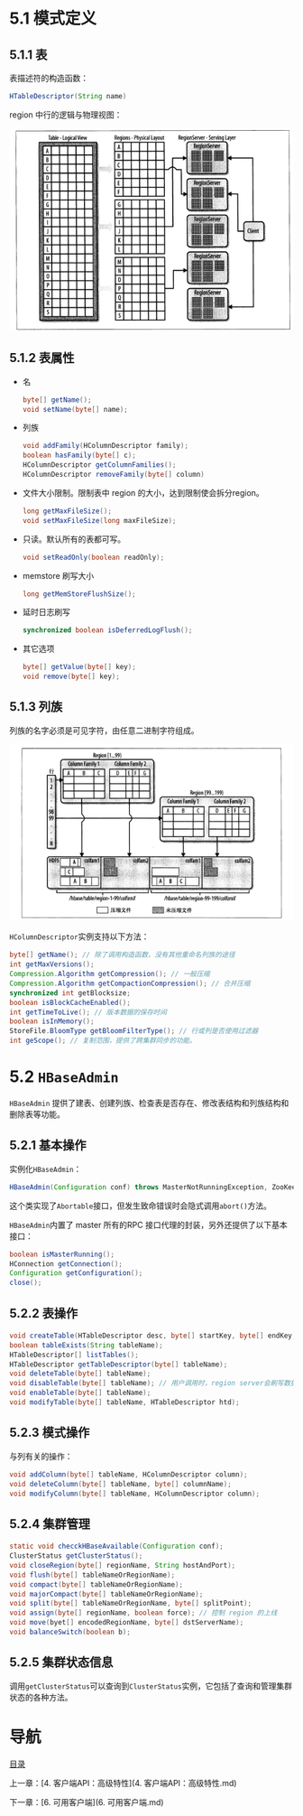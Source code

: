 # 5.1 模式定义

## 5.1.1 表

表描述符的构造函数：

```java
HTableDescriptor(String name)
```

region 中行的逻辑与物理视图：

![](img/chap5/img0.png)

## 5.1.2 表属性

- 名

  ```java
  byte[] getName();
  void setName(byte[] name);
  ```

- 列族

  ```java
  void addFamily(HColumnDescriptor family);
  boolean hasFamily(byte[] c);
  HColumnDescriptor getColumnFamilies();
  HColumnDescriptor removeFamily(byte[] column)
  ```

- 文件大小限制。限制表中 region 的大小，达到限制使会拆分region。

  ```java
  long getMaxFileSize();
  void setMaxFileSize(long maxFileSize);
  ```

- 只读。默认所有的表都可写。

  ```java
  void setReadOnly(boolean readOnly);
  ```

- memstore 刷写大小

  ```java
  long getMemStoreFlushSize();
  ```

- 延时日志刷写

  ```java
  synchronized boolean isDeferredLogFlush();
  ```

- 其它选项

  ```java
  byte[] getValue(byte[] key);
  void remove(byte[] key);
  ```

## 5.1.3 列族

列族的名字必须是可见字符，由任意二进制字符组成。

![](img/chap5/img1.png)

`HColumnDescriptor`实例支持以下方法：

```java
byte[] getName(); // 除了调用构造函数，没有其他重命名列族的途径
int getMaxVersions();
Compression.Algorithm getCompression(); // 一般压缩
Compression.Algorithm getCompactionCompression(); // 合并压缩
synchronized int getBlocksize;
boolean isBlockCacheEnabled();
int getTimeToLive(); // 版本数据的保存时间
boolean isInMemory();
StoreFile.BloomType getBloomFilterType(); // 行或列是否使用过滤器
int geScope(); // 复制范围，提供了跨集群同步的功能。
```



# 5.2 `HBaseAdmin`

`HBaseAdmin` 提供了建表、创建列族、检查表是否存在、修改表结构和列族结构和删除表等功能。

## 5.2.1 基本操作

实例化`HBaseAdmin`：

```java
HBaseAdmin(Configuration conf) throws MasterNotRunningException, ZooKeeperConnectionException;
```

这个类实现了`Abortable`接口，但发生致命错误时会隐式调用`abort()`方法。

`HBaseAdmin`内置了 master 所有的RPC 接口代理的封装，另外还提供了以下基本接口：

```java
boolean isMasterRunning();
HConnection getConnection();
Configuration getConfiguration();
close();
```

## 5.2.2 表操作

```java
void createTable(HTableDescriptor desc, byte[] startKey, byte[] endKey, int numRegions);
boolean tableExists(String tableName);
HTableDescriptor[] listTables();
HTableDescriptor getTableDescriptor(byte[] tableName);
void deleteTable(byte[] tableName);
void disableTable(byte[] tableName); // 用户调用时，region server会刷写数据。
void enableTable(byte[] tableName);
void modifyTable(byte[] tableName, HTableDescriptor htd);
```

## 5.2.3 模式操作

与列有关的操作：

```java
void addColumn(byte[] tableName, HColumnDescriptor column);
void deleteColumn(byte[] tableName, byte[] columnName);
void modifyColumn(byte[] tableName, HColumnDescriptor column);
```

## 5.2.4 集群管理

```java
static void checckHBaseAvailable(Configuration conf);
ClusterStatus getClusterStatus();
void closeRegion(byte[] regionName, String hostAndPort);
void flush(byte[] tableNameOrRegionName);
void compact(byte[] tableNameOrRegionName);
void majorCompact(byte[] tableNameOrRegionName);
void split(byte[] tableNameOrRegionName, byte[] splitPoint);
void assign(byte[] regionName, boolean force); // 控制 region 的上线
void move(byet[] encodedRegionName, byte[] dstServerName);
void balanceSwitch(boolean b);
```

## 5.2.5 集群状态信息

调用`getClusterStatus`可以查询到`ClusterStatus`实例，它包括了查询和管理集群状态的各种方法。


# 导航

[目录](README.md)

上一章：[4. 客户端API：高级特性](4. 客户端API：高级特性.md)

下一章：[6. 可用客户端](6. 可用客户端.md)